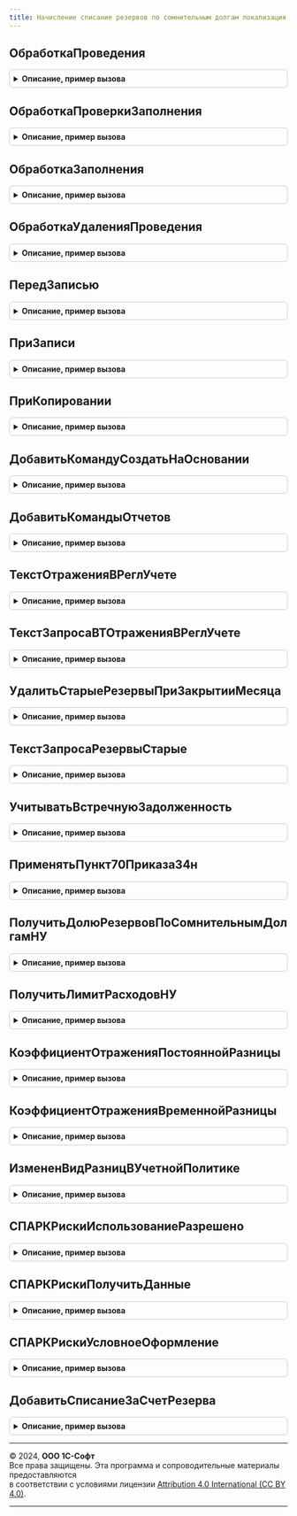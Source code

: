 ```yaml
---
title: Начисление списание резервов по сомнительным долгам локализация
---
```



## ОбработкаПроведения
<details style="margin: 1em 0; padding: 0.5em; border: 1px solid #ccc; border-radius: 6px;">

<summary style="font-weight: bold; cursor: pointer;">Описание, пример вызова</summary>

```bsl

// Вызывается из соответствующего обработчика документа
//
// Параметры:
//  Объект - ДокументОбъект - Обрабатываемый документ.
//  Отказ - Булево - Признак проведения документа.
//                   Если в теле процедуры-обработчика установить данному параметру значение Истина,
//                   то проведение документа выполнено не будет.
//  РежимПроведения - РежимПроведенияДокумента - В данный параметр передается текущий режим проведения.
//
Процедура ОбработкаПроведения(Объект, Отказ, РежимПроведения) Экспорт
```

Пример вызова
```bsl
НачислениеСписаниеРезервовПоСомнительнымДолгамЛокализация.ОбработкаПроведения(Объект, Отказ, РежимПроведения) 
```
</details>

## ОбработкаПроверкиЗаполнения
<details style="margin: 1em 0; padding: 0.5em; border: 1px solid #ccc; border-radius: 6px;">

<summary style="font-weight: bold; cursor: pointer;">Описание, пример вызова</summary>

```bsl

// Вызывается из соответствующего обработчика документа
//
// Параметры:
//  Объект - ДокументОбъект - Обрабатываемый объект
//  Отказ - Булево - Если в теле процедуры-обработчика установить данному параметру значение Истина,
//                   то будет выполнен отказ от продолжения работы после выполнения проверки заполнения.
//  ПроверяемыеРеквизиты - Массив - Массив путей к реквизитам, для которых будет выполнена проверка заполнения.
//
Процедура ОбработкаПроверкиЗаполнения(Объект, Отказ, ПроверяемыеРеквизиты) Экспорт
```

Пример вызова
```bsl
НачислениеСписаниеРезервовПоСомнительнымДолгамЛокализация.ОбработкаПроверкиЗаполнения(Объект, Отказ, ПроверяемыеРеквизиты) 
```
</details>

## ОбработкаЗаполнения
<details style="margin: 1em 0; padding: 0.5em; border: 1px solid #ccc; border-radius: 6px;">

<summary style="font-weight: bold; cursor: pointer;">Описание, пример вызова</summary>

```bsl

// Вызывается из соответствующего обработчика документа
//
// Параметры:
//  Объект - ДокументОбъект - Обрабатываемый объект.
//  ДанныеЗаполнения - Произвольный - Значение, которое используется как основание для заполнения.
//  СтандартнаяОбработка - Булево - В данный параметр передается признак выполнения стандартной (системной) обработки события.
//
Процедура ОбработкаЗаполнения(Объект, ДанныеЗаполнения, СтандартнаяОбработка) Экспорт
```

Пример вызова
```bsl
НачислениеСписаниеРезервовПоСомнительнымДолгамЛокализация.ОбработкаЗаполнения(Объект, ДанныеЗаполнения, СтандартнаяОбработка) 
```
</details>

## ОбработкаУдаленияПроведения
<details style="margin: 1em 0; padding: 0.5em; border: 1px solid #ccc; border-radius: 6px;">

<summary style="font-weight: bold; cursor: pointer;">Описание, пример вызова</summary>

```bsl

// Вызывается из соответствующего обработчика документа
//
// Параметры:
//  Объект - ДокументОбъект - Обрабатываемый объект
//  Отказ - Булево - Признак отказа от записи.
//                   Если в теле процедуры-обработчика установить данному параметру значение Истина,
//                   то запись выполнена не будет и будет вызвано исключение.
//
Процедура ОбработкаУдаленияПроведения(Объект, Отказ) Экспорт
```

Пример вызова
```bsl
НачислениеСписаниеРезервовПоСомнительнымДолгамЛокализация.ОбработкаУдаленияПроведения(Объект, Отказ) 
```
</details>

## ПередЗаписью
<details style="margin: 1em 0; padding: 0.5em; border: 1px solid #ccc; border-radius: 6px;">

<summary style="font-weight: bold; cursor: pointer;">Описание, пример вызова</summary>

```bsl

// Вызывается из соответствующего обработчика документа
//
// Параметры:
//  Объект - ДокументОбъект - Обрабатываемый объект
//  Отказ - Булево - Признак отказа от записи.
//                   Если в теле процедуры-обработчика установить данному параметру значение Истина,
//                   то запись выполнена не будет и будет вызвано исключение.
//  РежимЗаписи - РежимЗаписиДокумента - В параметр передается текущий режим записи документа. Позволяет определить в теле процедуры режим записи.
//  РежимПроведения - РежимПроведенияДокумента - В данный параметр передается текущий режим проведения.
//
Процедура ПередЗаписью(Объект, Отказ, РежимЗаписи, РежимПроведения) Экспорт
```

Пример вызова
```bsl
НачислениеСписаниеРезервовПоСомнительнымДолгамЛокализация.ПередЗаписью(Объект, Отказ, РежимЗаписи, РежимПроведения) 
```
</details>

## ПриЗаписи
<details style="margin: 1em 0; padding: 0.5em; border: 1px solid #ccc; border-radius: 6px;">

<summary style="font-weight: bold; cursor: pointer;">Описание, пример вызова</summary>

```bsl

// Вызывается из соответствующего обработчика документа
//
// Параметры:
//  Объект - ДокументОбъект - Обрабатываемый объект
//  Отказ - Булево - Признак отказа от записи.
//                   Если в теле процедуры-обработчика установить данному параметру значение Истина, то запись выполнена не будет и будет вызвано исключение.
//
Процедура ПриЗаписи(Объект, Отказ) Экспорт
```

Пример вызова
```bsl
НачислениеСписаниеРезервовПоСомнительнымДолгамЛокализация.ПриЗаписи(Объект, Отказ) 
```
</details>

## ПриКопировании
<details style="margin: 1em 0; padding: 0.5em; border: 1px solid #ccc; border-radius: 6px;">

<summary style="font-weight: bold; cursor: pointer;">Описание, пример вызова</summary>

```bsl

// Вызывается из соответствующего обработчика документа
//
// Параметры:
//  Объект - ДокументОбъект - Обрабатываемый объект
//  ОбъектКопирования - ДокументОбъект.НачислениеСписаниеРезервовПоСомнительнымДолгам - Исходный документ, который является источником копирования.
//
Процедура ПриКопировании(Объект, ОбъектКопирования) Экспорт
```

Пример вызова
```bsl
НачислениеСписаниеРезервовПоСомнительнымДолгамЛокализация.ПриКопировании(Объект, ОбъектКопирования) 
```
</details>

## ДобавитьКомандуСоздатьНаОсновании
<details style="margin: 1em 0; padding: 0.5em; border: 1px solid #ccc; border-radius: 6px;">

<summary style="font-weight: bold; cursor: pointer;">Описание, пример вызова</summary>

```bsl

// Добавляет команду создания документа "Авансовый отчет".
//
// Параметры:
//  КомандыСозданияНаОсновании - см. СозданиеНаОснованииПереопределяемый.ПередДобавлениемКомандСозданияНаОсновании.КомандыСозданияНаОсновании
//
Процедура ДобавитьКомандуСоздатьНаОсновании(КомандыСозданияНаОсновании) Экспорт
```

Пример вызова
```bsl
НачислениеСписаниеРезервовПоСомнительнымДолгамЛокализация.ДобавитьКомандуСоздатьНаОсновании(КомандыСозданияНаОсновании) 
```
</details>

## ДобавитьКомандыОтчетов
<details style="margin: 1em 0; padding: 0.5em; border: 1px solid #ccc; border-radius: 6px;">

<summary style="font-weight: bold; cursor: pointer;">Описание, пример вызова</summary>

```bsl

// Определяет список команд отчетов.
//
// Параметры:
//   КомандыОтчетов - См. ВариантыОтчетовПереопределяемый.ПередДобавлениемКомандОтчетов.КомандыОтчетов
//   Параметры - См. ВариантыОтчетовПереопределяемый.ПередДобавлениемКомандОтчетов.Параметры
//
Процедура ДобавитьКомандыОтчетов(КомандыОтчетов, Параметры) Экспорт
```

Пример вызова
```bsl
НачислениеСписаниеРезервовПоСомнительнымДолгамЛокализация.ДобавитьКомандыОтчетов(КомандыОтчетов, Параметры) 
```
</details>

## ТекстОтраженияВРеглУчете
<details style="margin: 1em 0; padding: 0.5em; border: 1px solid #ccc; border-radius: 6px;">

<summary style="font-weight: bold; cursor: pointer;">Описание, пример вызова</summary>

```bsl

// Функция возвращает текст запроса для отражения документа в регламентированном учете.
//
// Возвращаемое значение:
//	Строка - Текст запроса
//
Функция ТекстОтраженияВРеглУчете() Экспорт
```

Пример вызова
```bsl
Результат = НачислениеСписаниеРезервовПоСомнительнымДолгамЛокализация.ТекстОтраженияВРеглУчете() 
```
</details>

## ТекстЗапросаВТОтраженияВРеглУчете
<details style="margin: 1em 0; padding: 0.5em; border: 1px solid #ccc; border-radius: 6px;">

<summary style="font-weight: bold; cursor: pointer;">Описание, пример вызова</summary>

```bsl

// Функция возвращает текст запроса дополнительных временных таблиц,
// необходимых для отражения в регламентированном учете
//
// Возвращаемое значение:
//   Строка - сформированный текст запроса.
//
Функция ТекстЗапросаВТОтраженияВРеглУчете() Экспорт
```

Пример вызова
```bsl
Результат = НачислениеСписаниеРезервовПоСомнительнымДолгамЛокализация.ТекстЗапросаВТОтраженияВРеглУчете() 
```
</details>

## УдалитьСтарыеРезервыПриЗакрытииМесяца
<details style="margin: 1em 0; padding: 0.5em; border: 1px solid #ccc; border-radius: 6px;">

<summary style="font-weight: bold; cursor: pointer;">Описание, пример вызова</summary>

```bsl

// Отменяет проведение документов Регламентная операция с типом "Формирование резервов по сомнительным долгам"
// по переданным организациям за указанный период.
//
// Параметры:
// 	Организации - Массив - массив организаций для формирования документов
// 	Период - Дата - период формирования документов
//
Процедура УдалитьСтарыеРезервыПриЗакрытииМесяца(Организации, Период) Экспорт
```

Пример вызова
```bsl
НачислениеСписаниеРезервовПоСомнительнымДолгамЛокализация.УдалитьСтарыеРезервыПриЗакрытииМесяца(Организации, Период) 
```
</details>

## ТекстЗапросаРезервыСтарые
<details style="margin: 1em 0; padding: 0.5em; border: 1px solid #ccc; border-radius: 6px;">

<summary style="font-weight: bold; cursor: pointer;">Описание, пример вызова</summary>

```bsl

// Дополняет тексты запроса запросом получения регламентных операций формирования резервов по сомнительным долгам
// (старый подход к формированию резервов).
//
// Параметры:
// 	ТекстыЗапроса - Массив - тексты запроса, к которым нужно добавить новый запрос
//
Процедура ТекстЗапросаРезервыСтарые(ТекстыЗапроса) Экспорт
```

Пример вызова
```bsl
НачислениеСписаниеРезервовПоСомнительнымДолгамЛокализация.ТекстЗапросаРезервыСтарые(ТекстыЗапроса) 
```
</details>

## УчитыватьВстречнуюЗадолженность
<details style="margin: 1em 0; padding: 0.5em; border: 1px solid #ccc; border-radius: 6px;">

<summary style="font-weight: bold; cursor: pointer;">Описание, пример вызова</summary>

```bsl

// С 01.01.2017 согласно пункту 1 статьи 266 НК РФ (в ред. Федерального закона от 30.11.2016 № 401-ФЗ)
// внесена поправка в определение сомнительных долгов.
// При наличии у налогоплательщика перед контрагентом встречного обязательства (кредиторской задолженности)
// сомнительным долгом признается соответствующая задолженность перед налогоплательщиком в той части,
// которая превышает указанную кредиторскую задолженность налогоплательщика перед этим контрагентом.
//
// Возвращаемое значение:
// 	Булево
//
Функция УчитыватьВстречнуюЗадолженность(Период) Экспорт
```

Пример вызова
```bsl
Результат = НачислениеСписаниеРезервовПоСомнительнымДолгамЛокализация.УчитыватьВстречнуюЗадолженность(Период) 
```
</details>

## ПрименятьПункт70Приказа34н
<details style="margin: 1em 0; padding: 0.5em; border: 1px solid #ccc; border-radius: 6px;">

<summary style="font-weight: bold; cursor: pointer;">Описание, пример вызова</summary>

```bsl

// П. 70 Положения по ведению бухгалтерского учета (Приказ Минфина РФ от 29.07.1998 N 34н)
// Если до конца отчетного года, следующего за годом создания резерва сомнительных долгов,
// этот резерв в какой-либо части не будет использован,
// то неизрасходованные суммы присоединяются при составлении бухгалтерского баланса на конец отчетного года к
// финансовым результатам.
//
// Возвращаемое значение:
// 	Булево
//
Функция ПрименятьПункт70Приказа34н(Период, Организация) Экспорт
```

Пример вызова
```bsl
Результат = НачислениеСписаниеРезервовПоСомнительнымДолгамЛокализация.ПрименятьПункт70Приказа34н(Период, Организация) 
```
</details>

## ПолучитьДолюРезервовПоСомнительнымДолгамНУ
<details style="margin: 1em 0; padding: 0.5em; border: 1px solid #ccc; border-radius: 6px;">

<summary style="font-weight: bold; cursor: pointer;">Описание, пример вызова</summary>

```bsl

// Определяет долю резервов по сомнительным долгам на основании ограничения в соответствии с п. 4 ст. 266 НК
// Ограничение определяется как "разрешенная" доля суммы резервов, определенной исходя из сумм сомнительной
// задолженности и сроков ее возникновения.
//
// Возвращаемое значение:
// 	Число - доля резервов по сомнительным долгам НУ
//
Функция ПолучитьДолюРезервовПоСомнительнымДолгамНУ(Период, Организация) Экспорт
```

Пример вызова
```bsl
Результат = НачислениеСписаниеРезервовПоСомнительнымДолгамЛокализация.ПолучитьДолюРезервовПоСомнительнымДолгамНУ(Период, Организация) 
```
</details>

## ПолучитьЛимитРасходовНУ
<details style="margin: 1em 0; padding: 0.5em; border: 1px solid #ccc; border-radius: 6px;">

<summary style="font-weight: bold; cursor: pointer;">Описание, пример вызова</summary>

```bsl

// п. 4, ст. 266 НК РФ
// С 2017 года при расчете резервов по сомнительным долгам за отчетные периоды ограничение в НУ равно большей из сумм:
// - 10% выручки текущего отчетного периода
// - 10% выручки предыдущего года
// При расчете за год ограничение по-прежнему 10% выручки отчетного года(405-ФЗ от 30.11.16).
//
// Возвращаемое значение:
// 	Число - лимит расходов НУ
//
Функция ПолучитьЛимитРасходовНУ(Период, Организация) Экспорт
```

Пример вызова
```bsl
Результат = НачислениеСписаниеРезервовПоСомнительнымДолгамЛокализация.ПолучитьЛимитРасходовНУ(Период, Организация) 
```
</details>

## КоэффициентОтраженияПостояннойРазницы
<details style="margin: 1em 0; padding: 0.5em; border: 1px solid #ccc; border-radius: 6px;">

<summary style="font-weight: bold; cursor: pointer;">Описание, пример вызова</summary>

```bsl

// Определяет применяется ли ПБУ 18/02 и отражаются ли резервы по сомнительным долгам на Постоянных разницах (ПР).
//
// Параметры:
// 	ПараметрыУчетнойПолитики - Структура, Неопределено - значений ресурсов регистра
//
// Возвращаемое значение:
// 	Число - 1, если применяется ПБУ 18/02 и резервы отражаются на ПР, иначе 0
//
Функция КоэффициентОтраженияПостояннойРазницы(ПараметрыУчетнойПолитики) Экспорт
```

Пример вызова
```bsl
Результат = НачислениеСписаниеРезервовПоСомнительнымДолгамЛокализация.КоэффициентОтраженияПостояннойРазницы(ПараметрыУчетнойПолитики) 
```
</details>

## КоэффициентОтраженияВременнойРазницы
<details style="margin: 1em 0; padding: 0.5em; border: 1px solid #ccc; border-radius: 6px;">

<summary style="font-weight: bold; cursor: pointer;">Описание, пример вызова</summary>

```bsl

// Определяет применяется ли ПБУ 18/02 и отражаются ли резервы по сомнительным долгам на Временных разницах (ВР).
//
// Параметры:
// 	ПараметрыУчетнойПолитики - Структура, Неопределено - значений ресурсов регистра
//
// Возвращаемое значение:
// 	Число - 1, если применяется ПБУ 18/02 и резервы отражаются на ВР, иначе 0
//
Функция КоэффициентОтраженияВременнойРазницы(ПараметрыУчетнойПолитики) Экспорт
```

Пример вызова
```bsl
Результат = НачислениеСписаниеРезервовПоСомнительнымДолгамЛокализация.КоэффициентОтраженияВременнойРазницы(ПараметрыУчетнойПолитики) 
```
</details>

## ИзмененВидРазницВУчетнойПолитике
<details style="margin: 1em 0; padding: 0.5em; border: 1px solid #ccc; border-radius: 6px;">

<summary style="font-weight: bold; cursor: pointer;">Описание, пример вызова</summary>

```bsl

// Определяет был ли изменен вид учета разниц для резервов по сомнительным долгам в учетной политике
//
// Параметры:
// 	Период - Дата -
// 	Организация - СправочникСсылка.Организации -
// 	ПараметрыУчетнойПолитики - см. НастройкиНалоговУчетныхПолитик.ДействующиеПараметрыНалоговУчетныхПолитик
// 	ПараметрыУчетнойПолитикиНУ - см. НастройкиНалоговУчетныхПолитик.ДействующиеПараметрыНалоговУчетныхПолитик
// Возвращаемое значение:
// 	Булево
Функция ИзмененВидРазницВУчетнойПолитике(Период, Организация, ПараметрыУчетнойПолитики, ПараметрыУчетнойПолитикиНУ) Экспорт
```

Пример вызова
```bsl
Результат = НачислениеСписаниеРезервовПоСомнительнымДолгамЛокализация.ИзмененВидРазницВУчетнойПолитике(Период, Организация, ПараметрыУчетнойПолитики, ПараметрыУчетнойПолитикиНУ)
```
</details>

## СПАРКРискиИспользованиеРазрешено
<details style="margin: 1em 0; padding: 0.5em; border: 1px solid #ccc; border-radius: 6px;">

<summary style="font-weight: bold; cursor: pointer;">Описание, пример вызова</summary>

```bsl

// Проверяет разрешено ли использование сервиса СПАРК риски.
//
// Возвращаемое значение:
// 	Булево - если Истина, то разрешено
//
Функция СПАРКРискиИспользованиеРазрешено() Экспорт
```

Пример вызова
```bsl
Результат = НачислениеСписаниеРезервовПоСомнительнымДолгамЛокализация.СПАРКРискиИспользованиеРазрешено() 
```
</details>

## СПАРКРискиПолучитьДанные
<details style="margin: 1em 0; padding: 0.5em; border: 1px solid #ccc; border-radius: 6px;">

<summary style="font-weight: bold; cursor: pointer;">Описание, пример вызова</summary>

```bsl

// Получает данные СПАРК индексов по переданным контрагентам.
//
// Параметры:
// 	МассивКонтрагентов - Массив - контрагенты, по которым необходимо получить СПАРК индексы
// 	ИспользованиеРазрешено - Булево - если Ложь, то возвращается пустая таблица
//
// Возвращаемое значение:
// 	ТаблицаЗначений - таблица СПАРК индексов
//
Функция СПАРКРискиПолучитьДанные(МассивКонтрагентов, ИспользованиеРазрешено) Экспорт
```

Пример вызова
```bsl
Результат = НачислениеСписаниеРезервовПоСомнительнымДолгамЛокализация.СПАРКРискиПолучитьДанные(МассивКонтрагентов, ИспользованиеРазрешено) 
```
</details>

## СПАРКРискиУсловноеОформление
<details style="margin: 1em 0; padding: 0.5em; border: 1px solid #ccc; border-radius: 6px;">

<summary style="font-weight: bold; cursor: pointer;">Описание, пример вызова</summary>

```bsl

// Устанавливает условное оформление элементам переданной формы
// для документа Начисление и списание резервов по сомнительным долгам.
//
Процедура СПАРКРискиУсловноеОформление(Форма) Экспорт
```

Пример вызова
```bsl
НачислениеСписаниеРезервовПоСомнительнымДолгамЛокализация.СПАРКРискиУсловноеОформление(Форма) 
```
</details>

## ДобавитьСписаниеЗаСчетРезерва
<details style="margin: 1em 0; padding: 0.5em; border: 1px solid #ccc; border-radius: 6px;">

<summary style="font-weight: bold; cursor: pointer;">Описание, пример вызова</summary>

```bsl

// Добавляет в список выбора хозяйственной операции значение "Списание дебиторской задолженности за счет резерва".
//
// Параметры:
// 	Элемент - ПолеФормы - поле ввода формы, в котором указывается хозяйственная операция
//
Процедура ДобавитьСписаниеЗаСчетРезерва(Элемент) Экспорт
```

Пример вызова
```bsl
НачислениеСписаниеРезервовПоСомнительнымДолгамЛокализация.ДобавитьСписаниеЗаСчетРезерва(Элемент) 
```
</details>

---

© 2024, **ООО 1С-Софт**  
Все права защищены. Эта программа и сопроводительные материалы предоставляются  
в соответствии с условиями лицензии [Attribution 4.0 International (CC BY 4.0)](https://creativecommons.org/licenses/by/4.0/legalcode).

---
